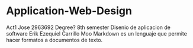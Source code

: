 # Application-Web-Design
Act1
Jose
2963692
Degree?
8th semester
Disenio de aplicacion de software 
Erik Ezequiel Carrillo Moo
Markdown es un lenguaje que permite hacer formatos a documentos de texto.
